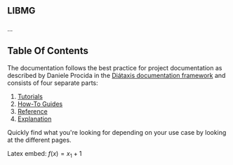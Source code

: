 # <span style="font-variant:small-caps;">libmg</span>
...

## Table Of Contents

The documentation follows the best practice for
project documentation as described by Daniele Procida
in the [Diátaxis documentation framework](https://diataxis.fr/)
and consists of four separate parts:

1. [Tutorials](tutorial1.md)
2. [How-To Guides](how-to-guides.md)
3. [Reference](reference/SUMMARY.md)
4. [Explanation](explanation.md)

Quickly find what you're looking for depending on
your use case by looking at the different pages.

Latex embed:
$f(x) = x_1 + 1$
